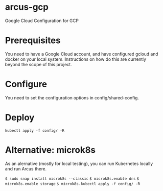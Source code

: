 # arcus-gcp
Google Cloud Configuration for GCP

# Prerequisites

You need to have a Google Cloud account, and have configured gcloud and docker on your local system. Instructions on how do this are currently beyond the scope of this project.

# Configure

You need to set the configuration options in config/shared-config.

# Deploy

`kubectl apply -f config/ -R`


# Alternative: microk8s

As an alernative (mostly for local testing), you can run Kubernetes locally and run Arcus there.

`$ sudo snap install microk8s --classic`
`$ microk8s.enable dns`
`$ microk8s.enable storage`
`$ microk8s.kubectl apply -f config/ -R`

